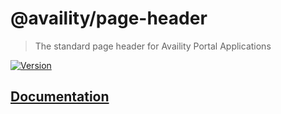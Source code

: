 # @availity/page-header

> The standard page header for Availity Portal Applications

[![Version](https://img.shields.io/npm/v/@availity/page-header.svg?style=for-the-badge)](https://www.npmjs.com/package/@availity/page-header)

## [Documentation](https://availity.github.io/availity-react/components/page-header)
